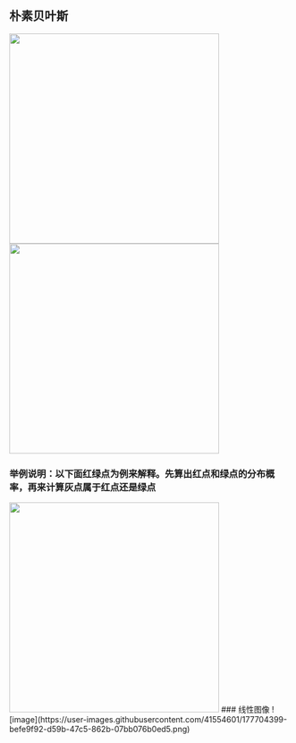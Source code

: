 ## 朴素贝叶斯
<img src="https://user-images.githubusercontent.com/41554601/177697710-65845dd9-c725-49ea-b634-dbd2cc59f501.png" width="375">
<img src="https://user-images.githubusercontent.com/41554601/177701770-5c19ca3f-e9d6-4fc9-af91-a86681822c69.png" width="375">

### 举例说明：以下面红绿点为例来解释。先算出红点和绿点的分布概率，再来计算灰点属于红点还是绿点

<img src="https://user-images.githubusercontent.com/41554601/177697989-1e017560-c4a3-453d-85bc-64c201ed67d0.png" width="375">
### 线性图像
![image](https://user-images.githubusercontent.com/41554601/177704399-befe9f92-d59b-47c5-862b-07bb076b0ed5.png)
